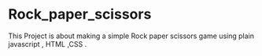 # Rock_paper_scissors
This Project is about  making a simple Rock paper scissors game using plain javascript , HTML ,CSS . 
